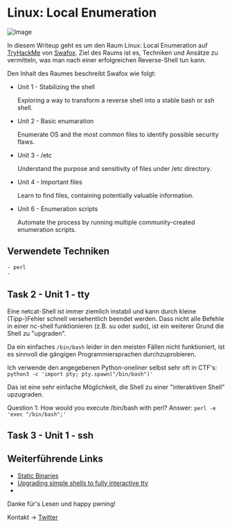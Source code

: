 # Linux: Local Enumeration

![Image](/img/lle-Screenshot-01.png)

In diesem Writeup geht es um den Raum Linux: Local Enumeration auf [TryHackMe](https://tryhackme.com/room/lle) von [Swafox](https://tryhackme.com/p/Swafox).
Ziel des Raums ist es, Techniken und Ansätze zu vermitteln, was man nach einer erfolgreichen Reverse-Shell tun kann.

Den Inhalt des Raumes beschreibt Swafox wie folgt:
- Unit 1 - Stabilizing the shell

	Exploring a way to transform a reverse shell into a stable bash or ssh shell.
- Unit 2 - Basic enumaration

	Enumerate OS and the most common files to identify possible security flaws.
- Unit 3 - /etc

	Understand the purpose and sensitivity of files under /etc directory.
- Unit 4 - Important files

	Learn to find files, containing potentially valuable information.
- Unit 6 - Enumeration scripts

	Automate the process by running multiple community-created enumeration scripts.

## Verwendete Techniken
````
- perl
- 
````

## Task 2 - Unit 1 - tty

Eine netcat-Shell ist immer ziemlich instabil und kann durch kleine (Tipp-)Fehler schnell versehentlich beendet werden.
Dass nicht alle Befehle in einer nc-shell funktionieren (z.B. su oder sudo), ist ein weiterer Grund die Shell zu "upgraden".

Da ein einfaches ````/bin/bash```` leider in den meisten Fällen nicht funktioniert, ist es sinnvoll die gängigen Programmiersprachen durchzuprobieren.

Ich verwende den angegebenen Python-oneliner selbst sehr oft in CTF's: ````python3 -c 'import pty; pty.spawn("/bin/bash")'````

Das ist eine sehr einfache Möglichkeit, die Shell zu einer "interaktiven Shell" upzugraden.

Question 1: How would you execute /bin/bash with perl? 
Answer: ````perl -e 'exec "/bin/bash";'````

## Task 3 - Unit 1 - ssh



## Weiterführende Links

- [Static Binaries](https://github.com/andrew-d/static-binaries) 
- [Upgrading simple shells to fully interactive tty](https://blog.ropnop.com/upgrading-simple-shells-to-fully-interactive-ttys)
- 

Danke für's Lesen und happy pwning!

Kontakt -> [Twitter](https://twitter.com/_the_someone)
